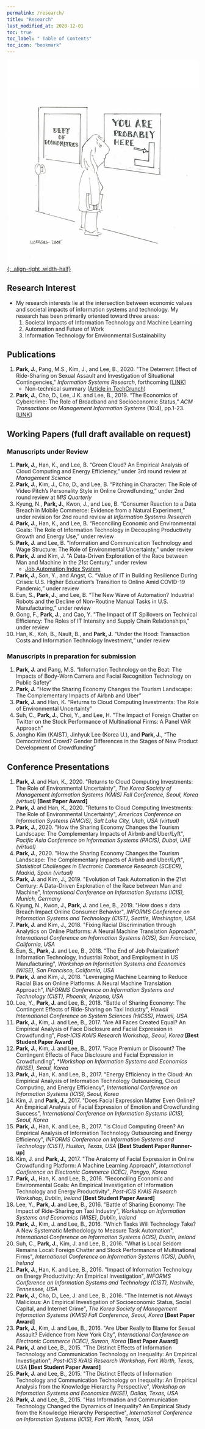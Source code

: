 ```yaml
---
permalink: /research/
title: "Research"
last_modified_at: 2020-12-01
toc: true
toc_label: " Table of Contents"
toc_icon: "bookmark"
---
```


[![](/assets/images/you_are_here2.jpg){: .align-right .width-half}](title: "Source: mostlyharmlesseconometrics.com")



## Research Interest
* My research interests lie at the intersection between economic values and societal impacts of information systems and technology. My research has been primarily oriented toward three areas:
	1. Societal Impacts of Information Technology and Machine Learning
	2. Automation and Future of Work
	3. Information Technology for Environmental Sustainability


## Publications
1. **Park, J.**, Pang, M.S., Kim, J., and Lee, B., 2020. "The Deterrent Effect of Ride-Sharing on Sexual Assault and Investigation of Situational Contingencies," *Information Systems Research*, forthcoming [[LINK][1]]
	* Non-technical summary ([Article in TechCrunch][2])
2. **Park, J.**, Cho, D., Lee, J.K. and Lee, B., 2019. “The Economics of Cybercrime: The Role of Broadband and Socioeconomic Status,” *ACM Transactions on Management Information Systems* (10:4), pp.1-23. [[LINK][3]]

[1]: https://papers.ssrn.com/sol3/papers.cfm?abstract_id=2951138
[2]: https://techcrunch.com/2020/11/05/study-shows-cities-with-ride-hailing-services-report-lower-rates-of-sexual-assault/
[3]: https://dl.acm.org/doi/abs/10.1145/3351159

## Working Papers (full draft available on request)
### Manuscripts under Review
1. **Park, J.**, Han, K., and Lee, B. “Green Cloud? An Empirical Analysis of Cloud Computing and Energy Efficiency,” under 3rd round review at *Management Science*
2. **Park, J.**, Kim, J., Cho, D., and Lee, B. “Pitching in Character: The Role of Video Pitch’s Personality Style in Online Crowdfunding,” under 2nd round review at *MIS Quarterly*
3. Kyung, N., **Park, J.**, Kwon, J., and Lee, B. “Consumer Reaction to a Data Breach in Mobile Commerce: Evidence from a Natural Experiment,” under revision for 2nd round review at *Information Systems Research*
4. **Park, J.**, Han, K., and Lee, B. “Reconciling Economic and Environmental Goals: The Role of Information Technology in Decoupling Productivity Growth and Energy Use,” under review
5. **Park, J.** and Lee, B. "Information and Communication Technology and Wage Structure: The Role of Environmental Uncertainty," under review
6. **Park, J.** and Kim, J. "A Data-Driven Exploration of the Race between Man and Machine in the 21st Century," under review
	* [Job Automation Index System][4]
7. **Park, J.**, Son, Y., and Angst, C. “Value of IT in Building Resilience During Crises: U.S. Higher
Education’s Transition to Online Amid COVID-19 Pandemic,” under review
8. Eun, S., **Park, J.**, and Lee, B. “The New Wave of Automation? Industrial Robots and the Decline of Non-Routine Manual Tasks in U.S. Manufacturing,” under review
9. Gong, F., **Park, J.**, and Cao, Y. "The Impact of IT Spillovers on Technical Efficiency: The Roles of IT Intensity and Supply Chain Relationships," under review
10. Han, K., Koh, B., Nault, B., and **Park, J.** “Under the Hood: Transaction Costs and Information Technology Investment,” under review

[4]: http://www.jobautomationindex.com/


### Manuscripts in preparation for submission
1. **Park, J.** and Pang, M.S. “Information Technology on the Beat: The Impacts of Body-Worn Camera and Facial Recognition Technology on Public Safety”
2. **Park, J.** “How the Sharing Economy Changes the Tourism Landscape: The Complementary Impacts of Airbnb and Uber”
3. **Park, J.** and Han, K. “Returns to Cloud Computing Investments: The Role of Environmental Uncertainty”
4. Suh, C., **Park, J.**, Choi, Y., and Lee, H. "The Impact of Foreign Chatter on Twitter on the Stock Performance of Multinational Firms: A Panel VAR Approach"
5. Jongho Kim (KAIST), Jinhyuk Lee (Korea U.), and **Park, J.**, “The Democratized Crowd? Gender Differences in the Stages of New Product Development of Crowdfunding”



## Conference Presentations
1. **Park, J.** and Han, K., 2020. "Returns to Cloud Computing Investments: The Role of Environmental Uncertainty", *The Korea Society of Management Information Systems (KMIS) Fall Conference, Seoul, Korea (virtual)* **[Best Paper Award]**
2. **Park, J.** and Han, K., 2020. "Returns to Cloud Computing Investments: The Role of Environmental Uncertainty", *Americas Conference on Information Systems (AMCIS), Salt Lake City, Utah, USA (virtual)*
3. **Park, J.**, 2020. "How the Sharing Economy Changes the Tourism Landscape: The Complementary Impacts of Airbnb and Uber/Lyft", *Pacific Asia Conference on Information Systems (PACIS), Dubai, UAE (virtual)*
4. **Park, J.**, 2020. "How the Sharing Economy Changes the Tourism Landscape: The Complementary Impacts of Airbnb and Uber/Lyft", *Statistical Challenges in Electronic Commerce Research (SCECR), Madrid, Spain (virtual)*
5. **Park, J.** and Kim, J., 2019. "Evolution of Task Automation in the 21st Century: A Data-Driven Exploration of the Race between Man and Machine", *International Conference on Information Systems (ICIS), Munich, Germany*
6. Kyung, N., Kwon, J., **Park, J.** and Lee, B., 2019. "How does a data Breach Impact Online Consumer Behavior", *INFORMS Conference on Information Systems and Technology (CIST), Seattle, Washington, USA*
7. **Park, J.** and Kim, J., 2018. "Fixing Racial Discrimination through Analytics on Online Platforms: A Neural Machine Translation Approach", *International Conference on Information Systems (ICIS), San Francisco, California, USA*
8.	Eun, S., **Park, J.** and Lee, B., 2018. "The End of Job Polarization? Information Technology, Industrial Robot, and Employment in US Manufacturing", *Workshop on Information Systems and Economics (WISE), San Francisco, California, USA*
9. **Park, J.** and Kim, J., 2018. "Leveraging Machine Learning to Reduce Racial Bias on Online Platforms: A Neural Machine Translation Approach", *INFORMS Conference on Information Systems and Technology (CIST), Phoenix, Arizona, USA*
10. Lee, Y., **Park, J.** and Lee, B., 2018. "Battle of Sharing Economy: The Contingent Effects of Ride-Sharing on Taxi Industry", *Hawaii International Conference on System Sciences (HICSS), Hawaii, USA*
11. **Park, J.**, Kim, J. and Lee, B., 2017. "Are All Faces Created Equal? An Empirical Analysis of Face Disclosure and Facial Expression in Crowdfunding", *Post-ICIS KrAIS Research Workshop, Seoul, Korea* **[Best Student Paper Award]**
12. **Park, J.**, Kim, J. and Lee, B., 2017. "Face Premium or Discount? The Contingent Effects of Face Disclosure and Facial Expression in Crowdfunding", **Workshop on Information Systems and Economics (WISE), Seoul, Korea*
13. **Park, J.**, Han, K. and Lee, B., 2017. "Energy Efficiency in the Cloud: An Empirical Analysis of Information Technology Outsourcing, Cloud Computing, and Energy Efficiency", *International Conference on Information Systems (ICIS), Seoul, Korea*
14. Kim, J. and **Park, J.**, 2017. "Does Facial Expression Matter Even Online? An Empirical Analysis of Facial Expression of Emotion and Crowdfunding Success", *International Conference on Information Systems (ICIS), Seoul, Korea*
15. **Park, J.**, Han, K. and Lee, B., 2017. "Is Cloud Computing Green? An Empirical Analysis of Information Technology Outsourcing and Energy Efficiency", *INFORMS Conference on Information Systems and Technology (CIST)*, *Huston, Texas, USA* **[Best Student Paper Runner-up]**
16. Kim, J. and **Park, J.**, 2017. "The Anatomy of Facial Expression in Online Crowdfunding Platform: A Machine Learning Approach", *International Conference on Electronic Commerce (ICEC), Pangyo, Korea*
17. **Park, J.**, Han, K. and Lee, B., 2016. "Reconciling Economic and Environmental Goals: An Empirical Investigation of Information Technology and Energy Productivity", *Post-ICIS KrAIS Research Workshop, Dublin, Ireland* **[Best Student Paper Award]**
18. Lee, Y., **Park, J.** and Lee, B., 2016. "Battle of Sharing Economy: The Impact of Ride-Sharing on Taxi Industry", *Workshop on Information Systems and Economics (WISE), Dublin, Ireland*
19. **Park, J.**, Kim, J. and Lee, B., 2016. "Which Tasks Will Technology Take? A New Systematic Methodology to Measure Task Automation", *International Conference on Information Systems (ICIS), Dublin, Ireland*
20. Suh, C., **Park, J.**, Kim, J. and Lee, B., 2016. "What is Local Seldom Remains Local: Foreign Chatter and Stock Performance of Multinational Firms", *International Conference on Information Systems (ICIS), Dublin, Ireland*
21. **Park, J.**, Han, K. and Lee, B., 2016. "Impact of Information Technology on Energy Productivity: An Empirical Investigation", *INFORMS Conference on Information Systems and Technology (CIST), Nashville, Tennessee, USA*
22. **Park, J.**, Cho, D., Lee, J. and Lee, B., 2016. "The Internet is not Always Malicious: An Empirical Investigation of Socioeconomic Status, Social Capital, and Internet Crime", *The Korea Society of Management Information Systems (KMIS) Fall Conference, Seoul, Korea* **[Best Paper Award]**
23. **Park, J.**, Kim, J. and Lee, B., 2016. "Are Uber Really to Blame for Sexual Assault? Evidence from New York City", *International Conference on Electronic Commerce (ICEC), Suwon, Korea* **[Best Paper Award]**
24. **Park, J.** and Lee, B., 2015. "The Distinct Effects of Information Technology and Communication Technology on Inequality: An Empirical Investigation", *Post-ICIS KrAIS Research Workshop, Fort Worth, Texas, USA* **[Best Student Paper Award]**
25. **Park, J.** and Lee, B., 2015. "The Distinct Effects of Information Technology and Communication Technology on Inequality: An Empirical Analysis from the Knowledge Hierarchy Perspective", *Workshop on Information Systems and Economics (WISE), Dallas, Texas, USA*
26. **Park, J.** and Lee, B., 2015. "Has Information and Communication Technology Changed the Dynamics of Inequality? An Empirical Study from the Knowledge Hierarchy Perspective", *International Conference on Information Systems (ICIS), Fort Worth, Texas, USA*
